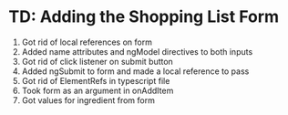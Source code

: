 # TD: Adding the Shopping List Form
01. Got rid of local references on form
02. Added name attributes and ngModel directives to both inputs
03. Got rid of click listener on submit button
04. Added ngSubmit to form and made a local reference to pass
05. Got rid of ElementRefs in typescript file
06. Took form as an argument in onAddItem
07. Got values for ingredient from form